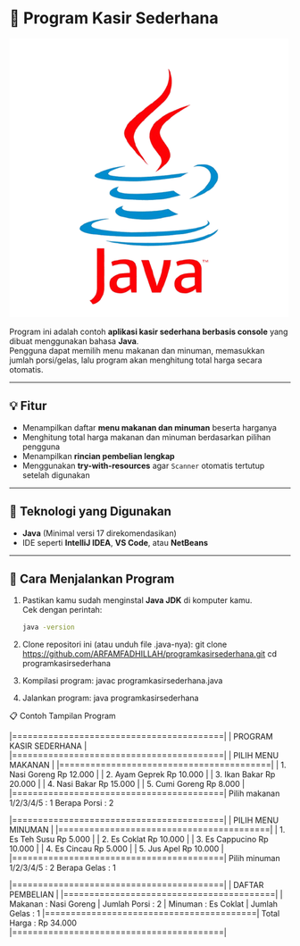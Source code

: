 # 🧾 Program Kasir Sederhana

![Java Logo](https://github.com/ARFAMFADHILLAH/programkasirsederhana/blob/main/java.png)

Program ini adalah contoh **aplikasi kasir sederhana berbasis console** yang dibuat menggunakan bahasa **Java**.  
Pengguna dapat memilih menu makanan dan minuman, memasukkan jumlah porsi/gelas, lalu program akan menghitung total harga secara otomatis.

---

## 💡 Fitur
- Menampilkan daftar **menu makanan dan minuman** beserta harganya  
- Menghitung total harga makanan dan minuman berdasarkan pilihan pengguna  
- Menampilkan **rincian pembelian lengkap**  
- Menggunakan **try-with-resources** agar `Scanner` otomatis tertutup setelah digunakan  

---

## 🧰 Teknologi yang Digunakan
- **Java** (Minimal versi 17 direkomendasikan)
- IDE seperti **IntelliJ IDEA**, **VS Code**, atau **NetBeans**  

---

## 📜 Cara Menjalankan Program

1. Pastikan kamu sudah menginstal **Java JDK** di komputer kamu.  
   Cek dengan perintah:
   ```bash
   java -version

2. Clone repositori ini (atau unduh file .java-nya):
  git clone https://github.com/ARFAMFADHILLAH/programkasirsederhana.git
  cd programkasirsederhana

4. Kompilasi program:
   javac programkasirsederhana.java

5. Jalankan program:
   java programkasirsederhana

📋 Contoh Tampilan Program

|=========================================|
| PROGRAM KASIR SEDERHANA |
|=========================================|
| PILIH MENU MAKANAN |
|=========================================|
| 1. Nasi Goreng Rp 12.000 |
| 2. Ayam Geprek Rp 10.000 |
| 3. Ikan Bakar Rp 20.000 |
| 4. Nasi Bakar Rp 15.000 |
| 5. Cumi Goreng Rp 8.000 |
|=========================================|
Pilih makanan 1/2/3/4/5 : 1
Berapa Porsi : 2

|=========================================|
| PILIH MENU MINUMAN |
|=========================================|
| 1. Es Teh Susu Rp 5.000 |
| 2. Es Coklat Rp 10.000 |
| 3. Es Cappucino Rp 10.000 |
| 4. Es Cincau Rp 5.000 |
| 5. Jus Apel Rp 10.000 |
|=========================================|
Pilih minuman 1/2/3/4/5 : 2
Berapa Gelas : 1

|=========================================|
| DAFTAR PEMBELIAN |
|=========================================|
| Makanan : Nasi Goreng
| Jumlah Porsi : 2
| Minuman : Es Coklat
| Jumlah Gelas : 1
|=========================================|
Total Harga : Rp 34.000
|=========================================|
